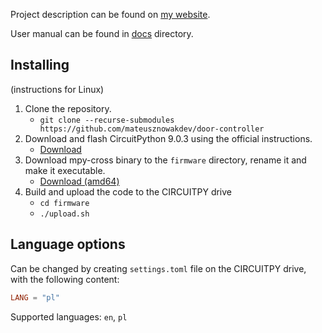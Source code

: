 Project description can be found on
[my website](https://mateusznowak.dev/projects/automatic-door-controller/).

User manual can be found in [docs](./docs/README.md) directory.

## Installing

(instructions for Linux)

1. Clone the repository.
    - `git clone --recurse-submodules https://github.com/mateusznowakdev/door-controller`
2. Download and flash CircuitPython 9.0.3 using the official instructions.
    - [Download](https://adafruit-circuit-python.s3.amazonaws.com/bin/raspberry_pi_pico/en_US/adafruit-circuitpython-raspberry_pi_pico-en_US-9.0.3.uf2)
3. Download mpy-cross binary to the `firmware` directory, rename it and make it
   executable.
    - [Download (amd64)](https://adafruit-circuit-python.s3.amazonaws.com/bin/mpy-cross/linux-amd64/mpy-cross-linux-amd64-9.0.3.static)
4. Build and upload the code to the CIRCUITPY drive
    - `cd firmware`
    - `./upload.sh`

## Language options

Can be changed by creating `settings.toml` file on the CIRCUITPY drive, with the
following content:

```toml
LANG = "pl"
```

Supported languages: `en`, `pl`

